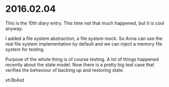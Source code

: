 # 2016.02.04
This is the 10th diary entry. This time not that much happened, but it is cool
anyway.

I added a file system abstraction, a file system mock. So Anna can use the real
file system implementation by default and we can inject a memory file system
for testing.

Purpose of the whole thing is of course testing. A lot of things happened
recently about the state model. Now there is a pretty big test case that
verifies the behaviour of backing up and restoring state.

xh3b4sd
